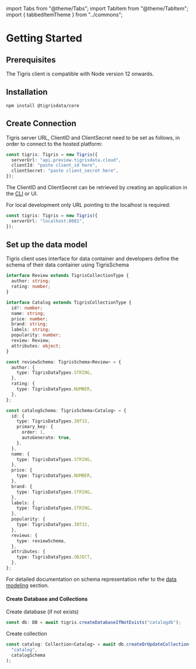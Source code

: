 import Tabs from "@theme/Tabs";
import TabItem from "@theme/TabItem";
import { tabbedItemTheme } from "../commons";

# Getting Started

## Prerequisites

The Tigris client is compatible with Node version 12 onwards.

## Installation

```shell
npm install @tigrisdata/core
```

## Create Connection

<Tabs className={tabbedItemTheme}>
<TabItem value="Tigris Cloud" label="Tigris Cloud">

Tigris server URL, ClientID and ClientSecret need to be set as follows,
in order to connect to the hosted platform:

```typescript
const tigris: Tigris = new Tigris({
  serverUrl: "api.preview.tigrisdata.cloud",
  clientId: "paste client_id here",
  clientSecret: "paste client_secret here",
});
```

The ClientID and ClientSecret can be retrieved by creating an application
in the [CLI](../cli/authentication.md#application-credentials) or UI.

</TabItem>
<TabItem value="Development Environment" label="Development Environment">

For local development only URL pointing to the localhost is required:

```typescript
const tigris: Tigris = new Tigris({
  serverUrl: "localhost:8081",
});
```

</TabItem>
</Tabs>

## Set up the data model

Tigris client uses interface for data container and developers define the schema
of their data container using TigrisSchema

```typescript title=DataContainer
interface Review extends TigrisCollectionType {
  author: string;
  rating: number;
}

interface Catalog extends TigrisCollectionType {
  id?: number;
  name: string;
  price: number;
  brand: string;
  labels: string;
  popularity: number;
  review: Review;
  attributes: object;
}
```

```typescript title=SchemaDefinition
const reviewSchema: TigrisSchema<Review> = {
  author: {
    type: TigrisDataTypes.STRING,
  },
  rating: {
    type: TigrisDataTypes.NUMBER,
  },
};

const catalogSchema: TigrisSchema<Catalog> = {
  id: {
    type: TigrisDataTypes.INT32,
    primary_key: {
      order: 1,
      autoGenerate: true,
    },
  },
  name: {
    type: TigrisDataTypes.STRING,
  },
  price: {
    type: TigrisDataTypes.NUMBER,
  },
  brand: {
    type: TigrisDataTypes.STRING,
  },
  labels: {
    type: TigrisDataTypes.STRING,
  },
  popularity: {
    type: TigrisDataTypes.INT32,
  },
  reviews: {
    type: reviewSchema,
  },
  attributes: {
    type: TigrisDataTypes.OBJECT,
  },
};
```

For detailed documentation on schema representation refer to the
[data modeling](datamodel/overview.mdx) section.

#### Create Database and Collections

Create database (if not exists)

```typescript
const db: DB = await tigris.createDatabaseIfNotExists("catalogdb");
```

Create collection

```typescript
const catalog: Collection<Catalog> = await db.createOrUpdateCollection(
  "catalog",
  catalogSchema
);
```
